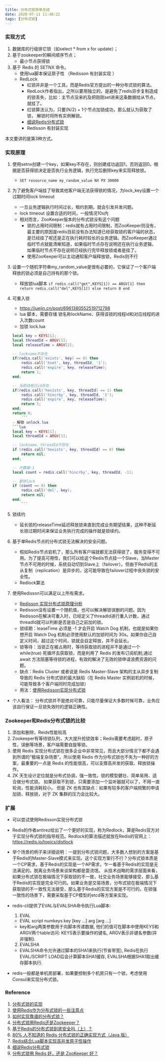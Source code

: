 ```yaml
---
title: 分布式锁简单总结
date: 2020-07-11 11:48:22
tags: [分布式锁]
---
```


### 实现方式
1. 数据库的行级排它锁（如select * from x for update）；
2. 基于zookeeper的瞬间顺序节点；
	- 最小节点获得锁
3. 基于 Redis 的 SETNX 命令。
	- 使用lua脚本保证原子性 （Redisson 有封装实现 ）
	- RedLock 
		+ 红锁并非是一个工具，而是Redis官方提出的一种分布式锁的算法。
		+ RedLock作者指出，之所以要用独立的，是避免了redis异步复制造成的锁丢失，比如：主节点没来的及把刚刚set进来这条数据给从节点，就挂了。
		+ 红锁算法认为，只要(N/2) + 1个节点加锁成功，那么就认为获取了锁， 解锁时将所有实例解锁。
		+ [细说Redis分布式锁](https://mp.weixin.qq.com/s/6bE5WmDubFCcSIMFuEqxEQ)
		+ Redisson 有封装实现

本文要讲的是第3种方式。

### 实现原理  
1. 使用setnx创建一个key，如果key不存在，则创建成功返回1，否则返回0。根据是否获得锁决定是否执行业务逻辑，执行完后删除key来实现释放锁。
	
	- `SET resource_name my_random_value NX PX 30000`
2. 为了避免客户端挂了导致其他客户端无法获得锁的情况，为lock_key设置一个过期时间lock timeout
	- 一旦业务逻辑执行时间过长，租约到期，就会引发并发问题。
	- lock timeout 设置合适的时间，一般情况10s内
	- 相对而言，ZooKeeper版本的分布式锁没有这个问题
		+ 锁的占用时间限制：redis就有占用时间限制，而ZooKeeper则没有，最主要的原因是redis目前没有办法知道已经获取锁的客户端的状态，是已经挂了呢还是正在执行耗时较长的业务逻辑。而ZooKeeper通过临时节点就能清晰知道，如果临时节点存在说明还在执行业务逻辑，如果临时节点不存在说明已经执行完毕释放锁或者是挂了。
		+ 使用ZooKeeper可以主动通知客户端释放锁，Redis则不行
3. 设置一个随机字符串my_random_value是很有必要的，它保证了一个客户端释放的锁必须是自己持有的那个锁。
	- 释放锁lua脚本
    `
    if redis.call("get",KEYS[1]) == ARGV[1] then
        return redis.call("del",KEYS[1])
    else
        return 0
    end
    `
4. 可重入锁
	- <https://juejin.cn/post/6961380552519712798>
	- lua 脚本，需要存储 锁名称lockName、获得该锁的线程id和对应线程的进入次数count
	- 加锁 lock.lua
    ```lua
    local key = KEYS[1];
    local threadId = ARGV[1];
    local releaseTime = ARGV[2];

    -- lockname不存在
    if(redis.call('exists', key) == 0) then
        redis.call('hset', key, threadId, '1');
        redis.call('expire', key, releaseTime);
        return 1;
    end;

    -- 当前线程已id存在
    if(redis.call('hexists', key, threadId) == 1) then
        redis.call('hincrby', key, threadId, '1');
        redis.call('expire', key, releaseTime);
        return 1;
    end;
    return 0;
		```
	- 解锁 unlock.lua
    ```lua
    local key = KEYS[1];
    local threadId = ARGV[1];

    -- lockname、threadId不存在
    if (redis.call('hexists', key, threadId) == 0) then
        return nil;
    end;

    -- 计数器-1
    local count = redis.call('hincrby', key, threadId, -1);

    -- 删除lock
    if (count == 0) then
        redis.call('del', key);
        return nil;
    end;
		```
5. 锁续约	
	- 延长锁的releaseTime延迟释放锁来直到完成业务期望结果，这种不断延长锁过期时间来保证业务执行完成的操作就是锁续约。
6. 基于单Redis节点的分布式锁无法解决的安全问题。
	- 假如Redis节点宕机了，那么所有客户端就都无法获得锁了，服务变得不可用。为了提高可用性，我们可以给这个Redis节点挂一个Slave，当Master节点不可用的时候，系统自动切到Slave上（failover）。但由于Redis的主从复制（replication）是异步的，这可能导致在failover过程中丧失锁的安全性。
	- Redlock算法  
7. 使用Redisson可以满足以上所有需求。
	- [Redisson 实现分布式锁原理分析](https://zhuanlan.zhihu.com/p/135864820)
	- Redisson没有设置一个随机值，也可以解决解锁误删的问题。因为Redisson在解决可重入时，已经定义了threadId进行重入计数，通过threadId就可以判断是否是自己之前加的锁。
	- 锁续期：leaseTime 必须是 -1 才会开启 Watch Dog 机制，也就是如果你想开启 Watch Dog 机制必须使用默认的加锁时间为 30s。如果你自己自定义时间，超过这个时间，锁就会自定释放，并不会延长。
	- 锁等待：当锁正在被占用时，等待获取锁的进程并不是通过一个 while(true) 死循环去获取锁，而是利用了 Redis 的发布订阅机制,通过 await 方法阻塞等待锁的进程，有效的解决了无效的锁申请浪费资源的问题。
	- 缺点：Redis Cluster 或者说是 Redis Master-Slave 架构的主从异步复制导致的 Redis 分布式锁的最大缺陷（在 Redis Master 实例宕机的时候，可能导致多个客户端同时完成加锁）
	- 用法：[使用Redisson实现分布式锁](https://www.jianshu.com/p/cde0700f0128)

+ 个人看法： 分布式锁并不是绝对可靠，只能尽量保证大多数时候可靠，业务应该自行保证一旦锁失效时的逻辑正确性。
		
### Zookeeper和Redis分布式锁的比较
1. 添加和删除，Reids性能较高
2. Zookeeper有等待锁队列，大大提升抢锁效率；Redis需要考虑超时，原子性，误删等场景，客户端需要自旋等锁。
3. 使用 Redis 实现分布式锁在很多企业中非常常见，而且大部分情况下都不会遇到所谓的“极端复杂场景”。所以使用 Redis 作为分布式锁也不失为一种好的方案，最重要的一点是 Redis 的性能很高，可以支撑高并发的获取、释放锁操作。
4. ZK 天生设计定位就是分布式协调，强一致性。锁的模型健壮、简单易用、适合做分布式锁。
如果获取不到锁，只需要添加一个监听器就可以了，不用一直轮询，性能消耗较小。
但是 ZK 也有其缺点：如果有较多的客户端频繁的申请加锁、释放锁，对于 ZK 集群的压力会比较大。

### 扩展
+ 可以尝试使用Redisson实现分布式锁
+ Redis的作者antirez给出了一个更好的实现，称为Redlock，算是Redis官方对于实现分布式锁的指导规范。Redlock的算法描述就放在Redis的官网上：
https://redis.io/topics/distlock
+   举个场景的例子来详细说明：一提到分布式锁问题，大多数人想到的方案是基于Redis的Master-Slave模式来实现。这个实现方案行不行？分布式锁本质是一个CP需求，基于Redis的实现是一个AP需求，乍一看基于Redis的实现是无法满足的。脱离业务场景来谈架构都是耍流氓。
从技术战略的需求层面来看，如果分布式锁在极端情况下获取锁的不一致，社交业务场景能够接受，那么基于Redis的实现是完全可行的。如果业务是交易场景，分布式锁在极端情况下获取锁的不一致性无法接受，那么基于Redis的实现方案是不可行的。在锁强一致性的场景下，需要采取基于CP模型的etcd等方案来实现。
+ redis-cli提供了EVAL与EVALSHA命令执行Lua脚本:
  1. EVAL
  	- EVAL script numkeys key [key ...] arg [arg ...]
  	- key和arg两类参数用于向脚本传递数据, 他们的值可在脚本中使用KEYS和ARGV两个table访问: KEYS表示要操作的键名, ARGV表示非键名参数(并非强制).
	2. EVALSHA
  	
  	- EVALSHA命令允许通过脚本的SHA1来执行(节省带宽), Redis在执行EVAL/SCRIPT LOAD后会计算脚本SHA1缓存, EVALSHA根据SHA1取出缓存脚本执行.
+ redis一般都是单机房部署，如果要控制多个机房只有一个锁，考虑使用Consul来实现分布式锁。  	
  	  

### Reference

1. [分布式锁的实现](https://yq.aliyun.com/articles/60663)
2. [使用Redis作为分布式锁的一些注意点](https://www.cnblogs.com/gxyandwmm/p/9588383.html)
3. [如何实现靠谱的分布式锁？](https://mp.weixin.qq.com/s?__biz=MzUzMjkwMjg3Mg==&mid=2247484843&amp;idx=1&amp;sn=549ed30972eea76d5e7a0a9e1cfaf321&source=41#wech)
4. [分布式锁用Redis还是Zookeeper？](https://mp.weixin.qq.com/s?__biz=MjM5ODI5Njc2MA==&mid=2655825455&idx=1&sn=53e7043d76c0a39cf1b0d3be7a384ade&chksm=bd74e3f88a036aee104a1ec6001379d2238db2fde913b889b42138316e84ce9ed5e1ec271a10&mpshare=1&scene=1&srcid=0715ZMUAKOiQLNOSllsVZVKW%23rd)
5. [基于Redis的分布式锁到底安全吗（上）？](https://mp.weixin.qq.com/s?__biz=MzA4NTg1MjM0Mg==&mid=2657261514&idx=1&sn=47b1a63f065347943341910dddbb785d&chksm=84479e13b3301705ea29c86f457ad74010eba8a8a5c12a7f54bcf264a4a8c9d6adecbe32ad0b&scene=21#wechat_redirect)
6. [80% 人不知道的 Redis 分布式锁的正确实现方式（Java 版）](https://mp.weixin.qq.com/s?__biz=MzUzMTA2NTU2Ng==&mid=2247487106&idx=1&sn=dd5f327c46d4274ba643a31cd0f0a77e&chksm=fa497133cd3ef82)
7. [Redis结合Lua脚本实现高并发原子性操作](https://mp.weixin.qq.com/s/On55CQezQ5sOw1E-YUpVUw)
8. [细说Redis分布式锁](https://mp.weixin.qq.com/s/6bE5WmDubFCcSIMFuEqxEQ)
10. [分布式锁用 Redis 好，还是 ZooKeeper 好？](https://mp.weixin.qq.com/s/1TsBsaItcZ6fOg-bo2tGww)


